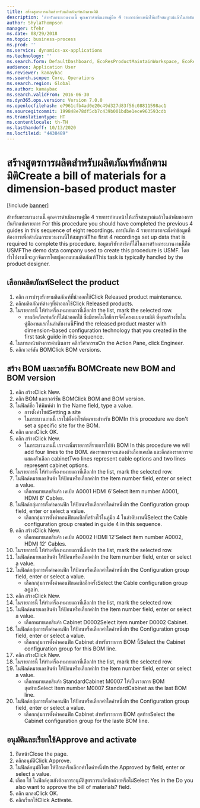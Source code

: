 ```yaml
---
title: สร้างสูตรการผลิตสำหรับผลิตภัณฑ์หลักตามมิติ
description: 'สำหรับกระบวนงานนี้ คุณควรดำเนินงานคู่มือ 4 รายการก่อนหน้าให้เสร็จสมบูรณ์แล้วในลำดับของการบันทึกแปดรายการ '
author: ShylaThompson
manager: tfehr
ms.date: 08/29/2018
ms.topic: business-process
ms.prod: ''
ms.service: dynamics-ax-applications
ms.technology: ''
ms.search.form: DefaultDashboard, EcoResProductMaintainWorkspace, EcoResProductOpenCasesFormPart, EcoResProductDetailsExtended, BOMConsistOf, BOMTable, InventItemIdLookupSimple, HcmWorkerLookUp
audience: Application User
ms.reviewer: kamaybac
ms.search.scope: Core, Operations
ms.search.region: Global
ms.author: kamaybac
ms.search.validFrom: 2016-06-30
ms.dyn365.ops.version: Version 7.0.0
ms.openlocfilehash: e7961cfb4ad0e20c49d327d83f56c08811598ac1
ms.sourcegitcommit: 199848e78df5cb7c439b001bdbe1ece963593cdb
ms.translationtype: HT
ms.contentlocale: th-TH
ms.lasthandoff: 10/13/2020
ms.locfileid: "4438489"
---
```

# <a name="create-a-bill-of-materials-for-a-dimension-based-product-master"></a><span data-ttu-id="28023-103">สร้างสูตรการผลิตสำหรับผลิตภัณฑ์หลักตามมิติ</span><span class="sxs-lookup"><span data-stu-id="28023-103">Create a bill of materials for a dimension-based product master</span></span>

[!include [banner](../../includes/banner.md)]

<span data-ttu-id="28023-104">สำหรับกระบวนงานนี้ คุณควรดำเนินงานคู่มือ 4 รายการก่อนหน้าให้เสร็จสมบูรณ์แล้วในลำดับของการบันทึกแปดรายการ </span><span class="sxs-lookup"><span data-stu-id="28023-104">For this procedure you should have completed the previous 4 guides in this sequence of eight recordings.</span></span> <span data-ttu-id="28023-105">การบันทึก 4 รายการแรกจะตั้งค่าข้อมูลที่ต้องการเพื่อดำเนินกระบวนงานนี้ให้สมบูรณ์</span><span class="sxs-lookup"><span data-stu-id="28023-105">The first 4 recordings set up data that is required to complete this procedure.</span></span> <span data-ttu-id="28023-106">ข้อมูลบริษัทสาธิตที่ใช้ในการสร้างกระบวนงานนี้คือ USMF</span><span class="sxs-lookup"><span data-stu-id="28023-106">The demo data company used to create this procedure is USMF.</span></span> <span data-ttu-id="28023-107">โดยทั่วไปงานนี้จะถูกจัดการโดยผู้ออกแบบผลิตภัณฑ์</span><span class="sxs-lookup"><span data-stu-id="28023-107">This task is typically handled by the product designer.</span></span>


## <a name="select-the-product"></a><span data-ttu-id="28023-108">เลือกผลิตภัณฑ์</span><span class="sxs-lookup"><span data-stu-id="28023-108">Select the product</span></span>
1. <span data-ttu-id="28023-109">คลิก การบำรุงรักษาผลิตภัณฑ์ที่นำออกใช้</span><span class="sxs-lookup"><span data-stu-id="28023-109">Click Released product maintenance.</span></span>
2. <span data-ttu-id="28023-110">คลิกผลิตภัณฑ์ต่างๆที่นำออกใช้</span><span class="sxs-lookup"><span data-stu-id="28023-110">Click Released products.</span></span>
3. <span data-ttu-id="28023-111">ในรายการนี้ ให้ทำเครื่องหมายแถวที่เลือก</span><span class="sxs-lookup"><span data-stu-id="28023-111">In the list, mark the selected row.</span></span>
    * <span data-ttu-id="28023-112">หาผลิตภัณฑ์หลักที่ได้นำออกใช้ ซึ่งมีเทคโนโลยีการจัดโครงแบบตามมิติ ที่คุณสร้างขึ้นในคู่มืองานแรกในลำดับงานนี้</span><span class="sxs-lookup"><span data-stu-id="28023-112">Find the released product master with dimension-based configuration technology that you created in the first task guide in this sequence.</span></span>  
4. <span data-ttu-id="28023-113">ในบานหน้าต่างการดำเนินการ คลิกวิศวกรรม</span><span class="sxs-lookup"><span data-stu-id="28023-113">On the Action Pane, click Engineer.</span></span>
5. <span data-ttu-id="28023-114">คลิกเวอร์ชัน BOM</span><span class="sxs-lookup"><span data-stu-id="28023-114">Click BOM versions.</span></span>

## <a name="create-new-bom-and-bom-version"></a><span data-ttu-id="28023-115">สร้าง BOM และเวอร์ชัน BOM</span><span class="sxs-lookup"><span data-stu-id="28023-115">Create new BOM and BOM version</span></span>
1. <span data-ttu-id="28023-116">คลิก สร้าง</span><span class="sxs-lookup"><span data-stu-id="28023-116">Click New.</span></span>
2. <span data-ttu-id="28023-117">คลิก BOM และเวอร์ชัน BOM</span><span class="sxs-lookup"><span data-stu-id="28023-117">Click BOM and BOM version.</span></span>
3. <span data-ttu-id="28023-118">ในฟิลด์ชื่อ ให้พิมพ์ค่า </span><span class="sxs-lookup"><span data-stu-id="28023-118">In the Name field, type a value.</span></span>
    * <span data-ttu-id="28023-119">การตั้งค่าไซต์</span><span class="sxs-lookup"><span data-stu-id="28023-119">Setting a site</span></span>  
    * <span data-ttu-id="28023-120">ในกระบวนงานนี้ เราไม่ตั้งค่าไซต์เฉพาะสำหรับ BOM</span><span class="sxs-lookup"><span data-stu-id="28023-120">In this procedure we don't set a specific site for the BOM.</span></span>  
4. <span data-ttu-id="28023-121">คลิก ตกลง</span><span class="sxs-lookup"><span data-stu-id="28023-121">Click OK.</span></span>
5. <span data-ttu-id="28023-122">คลิก สร้าง</span><span class="sxs-lookup"><span data-stu-id="28023-122">Click New.</span></span>
    * <span data-ttu-id="28023-123">ในกระบวนงานนี้ เราจะเพิ่มรายการสี่รายการไปยัง BOM </span><span class="sxs-lookup"><span data-stu-id="28023-123">In this procedure we will add four lines to the BOM.</span></span> <span data-ttu-id="28023-124">สองรายการจะแสดงตัวเลือกเคเบิล และอีกสองรายการจะแสดงตัวเลือก cabinet</span><span class="sxs-lookup"><span data-stu-id="28023-124">Two lines represent cable options and two lines represent cabinet options.</span></span>  
6. <span data-ttu-id="28023-125">ในรายการนี้ ให้ทำเครื่องหมายแถวที่เลือก</span><span class="sxs-lookup"><span data-stu-id="28023-125">In the list, mark the selected row.</span></span>
7. <span data-ttu-id="28023-126">ในฟิลด์หมายเลขสินค้า ให้ป้อนหรือเลือกค่า</span><span class="sxs-lookup"><span data-stu-id="28023-126">In the Item number field, enter or select a value.</span></span>
    * <span data-ttu-id="28023-127">เลือกหมายเลขสินค้า เคเบิล A0001 HDMI 6'</span><span class="sxs-lookup"><span data-stu-id="28023-127">Select item number A0001, HDMI 6' Cables.</span></span>  
8. <span data-ttu-id="28023-128">ในฟิลด์กลุ่มการตั้งค่าคอนฟิก ให้ป้อนหรือเลือกค่าใดค่าหนึ่ง</span><span class="sxs-lookup"><span data-stu-id="28023-128">In the Configuration group field, enter or select a value.</span></span>
    * <span data-ttu-id="28023-129">เลือกกลุ่มการตั้งค่าคอนฟิกเคเบิลที่สร้างไว้ในคู่มือ 4 ในลำดับงานนี้</span><span class="sxs-lookup"><span data-stu-id="28023-129">Select the Cable configuration group created in guide 4 in this sequence.</span></span>  
9. <span data-ttu-id="28023-130">คลิก สร้าง</span><span class="sxs-lookup"><span data-stu-id="28023-130">Click New.</span></span>
    * <span data-ttu-id="28023-131">เลือกหมายเลขสินค้า เคเบิล A0002 HDMI 12'</span><span class="sxs-lookup"><span data-stu-id="28023-131">Select item number A0002, HDMI 12' Cables.</span></span>  
10. <span data-ttu-id="28023-132">ในรายการนี้ ให้ทำเครื่องหมายแถวที่เลือก</span><span class="sxs-lookup"><span data-stu-id="28023-132">In the list, mark the selected row.</span></span>
11. <span data-ttu-id="28023-133">ในฟิลด์หมายเลขสินค้า ให้ป้อนหรือเลือกค่า</span><span class="sxs-lookup"><span data-stu-id="28023-133">In the Item number field, enter or select a value.</span></span>
12. <span data-ttu-id="28023-134">ในฟิลด์กลุ่มการตั้งค่าคอนฟิก ให้ป้อนหรือเลือกค่าใดค่าหนึ่ง</span><span class="sxs-lookup"><span data-stu-id="28023-134">In the Configuration group field, enter or select a value.</span></span>
    * <span data-ttu-id="28023-135">เลือกกลุ่มการตั้งค่าคอนฟิกเคเบิลอีกครั้ง</span><span class="sxs-lookup"><span data-stu-id="28023-135">Select the Cable configuration group again.</span></span>  
13. <span data-ttu-id="28023-136">คลิก สร้าง</span><span class="sxs-lookup"><span data-stu-id="28023-136">Click New.</span></span>
14. <span data-ttu-id="28023-137">ในรายการนี้ ให้ทำเครื่องหมายแถวที่เลือก</span><span class="sxs-lookup"><span data-stu-id="28023-137">In the list, mark the selected row.</span></span>
15. <span data-ttu-id="28023-138">ในฟิลด์หมายเลขสินค้า ให้ป้อนหรือเลือกค่า</span><span class="sxs-lookup"><span data-stu-id="28023-138">In the Item number field, enter or select a value.</span></span>
    * <span data-ttu-id="28023-139">เลือกหมายเลขสินค้า Cabinet D0002</span><span class="sxs-lookup"><span data-stu-id="28023-139">Select item number D0002 Cabinet.</span></span>  
16. <span data-ttu-id="28023-140">ในฟิลด์กลุ่มการตั้งค่าคอนฟิก ให้ป้อนหรือเลือกค่าใดค่าหนึ่ง</span><span class="sxs-lookup"><span data-stu-id="28023-140">In the Configuration group field, enter or select a value.</span></span>
    * <span data-ttu-id="28023-141">เลือกกลุ่มการตั้งค่าคอนฟิก Cabinet สำหรับรายการ BOM นี้</span><span class="sxs-lookup"><span data-stu-id="28023-141">Select the Cabinet configuration group for this BOM line.</span></span>  
17. <span data-ttu-id="28023-142">คลิก สร้าง</span><span class="sxs-lookup"><span data-stu-id="28023-142">Click New.</span></span>
18. <span data-ttu-id="28023-143">ในรายการนี้ ให้ทำเครื่องหมายแถวที่เลือก</span><span class="sxs-lookup"><span data-stu-id="28023-143">In the list, mark the selected row.</span></span>
19. <span data-ttu-id="28023-144">ในฟิลด์หมายเลขสินค้า ให้ป้อนหรือเลือกค่า</span><span class="sxs-lookup"><span data-stu-id="28023-144">In the Item number field, enter or select a value.</span></span>
    * <span data-ttu-id="28023-145">เลือกหมายเลขสินค้า StandardCabinet M0007 ให้เป็นรายการ BOM สุดท้าย</span><span class="sxs-lookup"><span data-stu-id="28023-145">Select Item number M0007 StandardCabinet as the last BOM line.</span></span>  
20. <span data-ttu-id="28023-146">ในฟิลด์กลุ่มการตั้งค่าคอนฟิก ให้ป้อนหรือเลือกค่าใดค่าหนึ่ง</span><span class="sxs-lookup"><span data-stu-id="28023-146">In the Configuration group field, enter or select a value.</span></span>
    * <span data-ttu-id="28023-147">เลือกกลุ่มการตั้งค่าคอนฟิก Cabinet สำหรับรายการ BOM สุดท้าย</span><span class="sxs-lookup"><span data-stu-id="28023-147">Select the Cabinet configuration group for the laste BOM line.</span></span>  

## <a name="approve-and-activate"></a><span data-ttu-id="28023-148">อนุมัติและเรียกใช้</span><span class="sxs-lookup"><span data-stu-id="28023-148">Approve and activate</span></span>
1. <span data-ttu-id="28023-149">ปิดหน้า</span><span class="sxs-lookup"><span data-stu-id="28023-149">Close the page.</span></span>
2. <span data-ttu-id="28023-150">คลิกอนุมัติ</span><span class="sxs-lookup"><span data-stu-id="28023-150">Click Approve.</span></span>
3. <span data-ttu-id="28023-151">ในฟิลด์อนุมัติโดย ให้ป้อนหรือเลือกค่าใดค่าหนึ่ง</span><span class="sxs-lookup"><span data-stu-id="28023-151">In the Approved by field, enter or select a value.</span></span>
4. <span data-ttu-id="28023-152">เลือก ใช่ ในฟิลด์คุณยังต้องการอนุมัติสูตรการผลิตอีกด้วยหรือไม่</span><span class="sxs-lookup"><span data-stu-id="28023-152">Select Yes in the Do you also want to approve the bill of materials? field.</span></span>
5. <span data-ttu-id="28023-153">คลิก ตกลง</span><span class="sxs-lookup"><span data-stu-id="28023-153">Click OK.</span></span>
6. <span data-ttu-id="28023-154">คลิกเรียกใช้</span><span class="sxs-lookup"><span data-stu-id="28023-154">Click Activate.</span></span>


